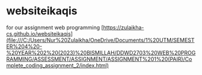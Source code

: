 # websiteikaqis
for our assignment web programming
[https://zulaikha-cs.github.io/websiteikaqis](file:///C:/Users/Nur%20Zulaikha/OneDrive/Documents/1%20UTM/SEMESTER%204%20-%20YEAR%202%20(2023)%20BISMILLAH/DDWD2703%20WEB%20PROGRAMMING/ASSESSMENT/ASSIGNMENT/ASSIGNMENT%201%20(PAIR)/Complete_coding_assignment_2/index.html)
